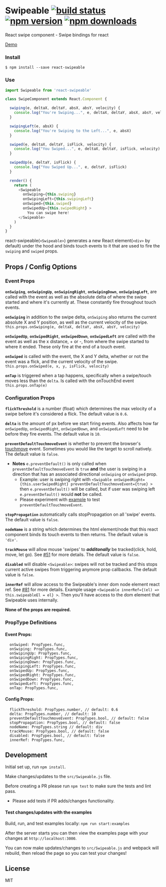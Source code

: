 # Swipeable [![build status](https://img.shields.io/travis/dogfessional/react-swipeable/master.svg?style=flat-square)](https://travis-ci.org/dogfessional/react-swipeable) [![npm version](https://img.shields.io/npm/v/react-swipeable.svg?style=flat-square)](https://www.npmjs.com/package/react-swipeable) [![npm downloads](https://img.shields.io/npm/dm/react-swipeable.svg?style=flat-square)](https://www.npmjs.com/package/react-swipeable)
React swipe component - Swipe bindings for react

[Demo](http://dogfessional.github.io/react-swipeable/)

### Install
```console
$ npm install --save react-swipeable
```

### Use

```js
import Swipeable from 'react-swipeable'

class SwipeComponent extends React.Component {

  swiping(e, deltaX, deltaY, absX, absY, velocity) {
    console.log("You're Swiping...", e, deltaX, deltaY, absX, absY, velocity)
  }

  swipingLeft(e, absX) {
    console.log("You're Swiping to the Left...", e, absX)
  }

  swiped(e, deltaX, deltaY, isFlick, velocity) {
    console.log("You Swiped...", e, deltaX, deltaY, isFlick, velocity)
  }

  swipedUp(e, deltaY, isFlick) {
    console.log("You Swiped Up...", e, deltaY, isFlick)
  }

  render() {
    return (
      <Swipeable
        onSwiping={this.swiping}
        onSwipingLeft={this.swipingLeft}
        onSwiped={this.swiped}
        onSwipedUp={this.swipedRight} >
          You can swipe here!
      </Swipeable>
    )
  }
}
```
react-swipeable(`<Swipeable>`) generates a new React element(`<div>` by default) under the hood and binds touch events to it that are used to fire the `swiping` and `swiped` props.

## Props / Config Options

### Event Props

**`onSwiping`**, **`onSwipingUp`**, **`onSwipingRight`**, **`onSwipingDown`**, **`onSwipingLeft`**, are called with the event
as well as the absolute delta of where the swipe started and where it's currently at. These constantly fire throughout touch events.

**`onSwiping`** in addition to the swipe delta, `onSwiping` also returns the current absolute X and Y position, as well as the current velocity of the swipe. `this.props.onSwiping(e, deltaX, deltaY, absX, absY, velocity)`

**`onSwipedUp`**, **`onSwipedRight`**, **`onSwipedDown`**, **`onSwipedLeft`** are called with the event
as well as the x distance, + or -, from where the swipe started to where it ended. These only fire at the end of a touch event.

**`onSwiped`** is called with the event, the X and Y delta, whether or not the event was a flick, and the current velocity of the swipe. `this.props.onSwiped(e, x, y, isFlick, velocity)`

**`onTap`** is triggered when a tap happens, specifically when a swipe/touch moves less than the `delta`. Is called with the onTouchEnd event `this.props.onTap(e)`

### Configuration Props

**`flickThreshold`** is a number (float) which determines the max velocity of a swipe before it's considered a flick. The default value is `0.6`.

**`delta`** is the amount of px before we start firing events. Also affects how far `onSwipedUp`, `onSwipedRight`, `onSwipedDown`, and `onSwipedLeft` need to be before they fire events. The default value is `10`.

**`preventDefaultTouchmoveEvent`** is whether to prevent the browser's [touchmove](https://developer.mozilla.org/en-US/docs/Web/Events/touchmove) event.  Sometimes you would like the target to scroll natively.  The default value is `false`.
 * **Notes** `e.preventDefault()` is only called when `preventDefaultTouchmoveEvent` is `true` **and** the user is swiping in a direction that has an associated directional `onSwiping` or `onSwiped` prop.
   * Example: user is swiping right with `<Swipable onSwipedRight={this.userSwipedRight} preventDefaultTouchmoveEvent={true} >` then `e.preventDefault()` will be called, but if user was swiping left `e.preventDefault()` would **not** be called.
   * Please experiment with [example](http://dogfessional.github.io/react-swipeable/) to test `preventDefaultTouchmoveEvent`.

**`stopPropagation`** automatically calls stopPropagation on all 'swipe' events. The default value is `false`.

**`nodeName`** is a string which determines the html element/node that this react component binds its touch events to then returns. The default value is `'div'`.

**`trackMouse`** will allow mouse 'swipes' to ***additonally*** be tracked(click, hold, move, let go). See [#51](https://github.com/dogfessional/react-swipeable/issues/51) for more details. The default value is `false`.

**`disabled`** will disable `<Swipeable>`: swipes will not be tracked and this stops current active swipes from triggering anymore prop callbacks. The default value is `false`.

**`innerRef`** will allow access to the Swipeable's inner dom node element react ref. See [#81](https://github.com/dogfessional/react-swipeable/issues/81) for more details. Example usage `<Swipeable innerRef={(el) => this.swipeableEl = el} >`. Then you'll have access to the dom element that Swipeable uses internally.

**None of the props are required.**
### PropType Definitions

#### Event Props:
```
  onSwiped: PropTypes.func,
  onSwiping: PropTypes.func,
  onSwipingUp: PropTypes.func,
  onSwipingRight: PropTypes.func,
  onSwipingDown: PropTypes.func,
  onSwipingLeft: PropTypes.func,
  onSwipedUp: PropTypes.func,
  onSwipedRight: PropTypes.func,
  onSwipedDown: PropTypes.func,
  onSwipedLeft: PropTypes.func,
  onTap: PropTypes.func,
```
#### Config Props:
```
  flickThreshold: PropTypes.number, // default: 0.6
  delta: PropTypes.number, // default: 10
  preventDefaultTouchmoveEvent: PropTypes.bool, // default: false
  stopPropagation: PropTypes.bool, // default: false
  nodeName: PropTypes.string // default: div
  trackMouse: PropTypes.bool, // default: false
  disabled: PropTypes.bool, // default: false
  innerRef: PropTypes.func,
```

## Development

Initial set up, run `npm install`.

Make changes/updates to the `src/Swipeable.js` file.

Before creating a PR please run `npm test` to make sure the tests and lint pass.
- Please add tests if PR adds/changes functionality.

#### Test changes/updates with the examples

Build, run, and test examples locally:
`npm run start:examples`

After the server starts you can then view the examples page with your changes at `http://localhost:3000`.

You can now make updates/changes to `src/Swipeable.js` and webpack will rebuild, then reload the page so you can test your changes!

## License

MIT
